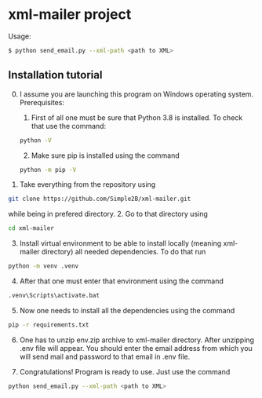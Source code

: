 # xml-mailer project

Usage:
```bash
$ python send_email.py --xml-path <path to XML>
```
## Installation tutorial
0. I assume you are launching this program on Windows operating system. Prerequisites:
    1. First of all one must be sure that Python 3.8 is installed. To check that use the command:
    ```bash
    python -V
    ```
    2. Make sure pip is installed using the command
    ```bash
    python -m pip -V
    ```

1. Take everything from the repository using
```bash
git clone https://github.com/Simple2B/xml-mailer.git
```
while being in prefered directory.
2. Go to that directory using
```bash
cd xml-mailer
```
3. Install virtual environment to be able to install locally (meaning xml-mailer directory) all needed dependencies. To do that run
```bash
python -m venv .venv
```
4. After that one must enter that environment using the command
```bash
.venv\Scripts\activate.bat
```
5. Now one needs to install all the dependencies using the command
```bash
pip -r requirements.txt
```
6. One has to unzip env.zip archive to xml-mailer directory. After unzipping .env file will appear. You should enter the email address from which you will send mail and password to that email in .env file.

7. Congratulations! Program is ready to use. Just use the command
```bash
python send_email.py --xml-path <path to XML>
```
